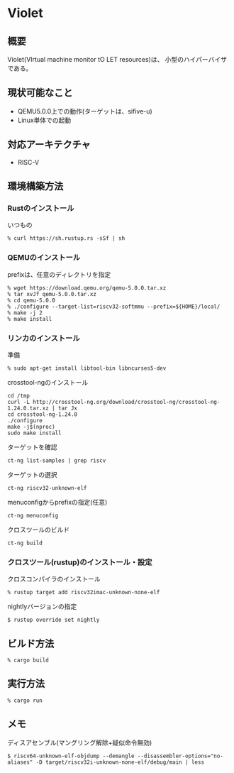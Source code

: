 # Violet

## 概要
Violet(VIrtual machine monitor tO LET resources)は、
小型のハイパーバイザである。

## 現状可能なこと
* QEMU5.0.0上での動作(ターゲットは、sifive-u)
* Linux単体での起動

## 対応アーキテクチャ
* RISC-V

## 環境構築方法

### Rustのインストール

いつもの
```
% curl https://sh.rustup.rs -sSf | sh
```

### QEMUのインストール

prefixは、任意のディレクトリを指定
```
% wget https://download.qemu.org/qemu-5.0.0.tar.xz
% tar xvJf qemu-5.0.0.tar.xz
% cd qemu-5.0.0
% ./configure --target-list=riscv32-softmmu --prefix=${HOME}/local/
% make -j 2
% make install
```

### リンカのインストール
準備
```
% sudo apt-get install libtool-bin libncurses5-dev
```

crosstool-ngのインストール
```
cd /tmp
curl -L http://crosstool-ng.org/download/crosstool-ng/crosstool-ng-1.24.0.tar.xz | tar Jx
cd crosstool-ng-1.24.0
./configure
make -j$(nproc)
sudo make install
```

ターゲットを確認
```
ct-ng list-samples | grep riscv                                                          
```

ターゲットの選択
```
ct-ng riscv32-unknown-elf
```

menuconfigからprefixの指定(任意)
```
ct-ng menuconfig
```

クロスツールのビルド
```
ct-ng build
```

### クロスツール(rustup)のインストール・設定

クロスコンパイラのインストール
```
% rustup target add riscv32imac-unknown-none-elf
```

nightlyバージョンの指定
```
$ rustup override set nightly
```

## ビルド方法

```
% cargo build
```

## 実行方法
```
% cargo run
```

## メモ

ディスアセンブル(マングリング解除+疑似命令無効)
```
$ riscv64-unknown-elf-objdump --demangle --disassembler-options="no-aliases" -D target/riscv32i-unknown-none-elf/debug/main | less
```

